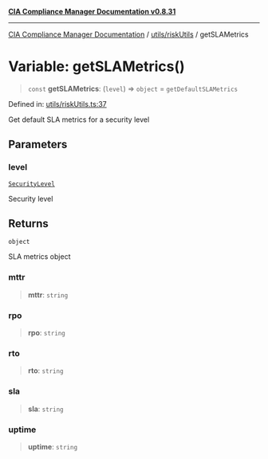 [**CIA Compliance Manager Documentation v0.8.31**](../../../README.md)

***

[CIA Compliance Manager Documentation](../../../modules.md) / [utils/riskUtils](../README.md) / getSLAMetrics

# Variable: getSLAMetrics()

> `const` **getSLAMetrics**: (`level`) => `object` = `getDefaultSLAMetrics`

Defined in: [utils/riskUtils.ts:37](https://github.com/Hack23/cia-compliance-manager/blob/85c025371255f412469ec0119911b7cb143a6212/src/utils/riskUtils.ts#L37)

Get default SLA metrics for a security level

## Parameters

### level

[`SecurityLevel`](../../../types/cia/type-aliases/SecurityLevel.md)

Security level

## Returns

`object`

SLA metrics object

### mttr

> **mttr**: `string`

### rpo

> **rpo**: `string`

### rto

> **rto**: `string`

### sla

> **sla**: `string`

### uptime

> **uptime**: `string`
